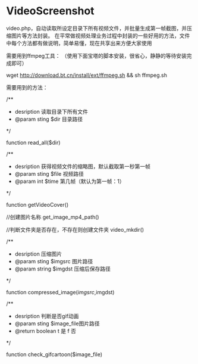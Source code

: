 # VideoScreenshot
video.php，自动读取所设定目录下所有视频文件，并批量生成第一帧截图，并压缩图片等方法封装。
在平常做视频处理业务过程中封装的一些好用的方法，文件中每个方法都有做说明，简单易懂，现在共享出来方便大家使用

需要用到ffmpeg工具：
（使用下面宝塔的脚本安装，很省心，静静的等待安装完成即可）

wget http://download.bt.cn/install/ext/ffmpeg.sh && sh ffmpeg.sh

需要用到的方法：

/**
* desription 读取目录下所有文件
* @param sting $dir 目录路径

 */

function read_all($dir)



/**
* desription 获得视频文件的缩略图，默认截取第一秒第一帧
* @param sting $file 视频路径
* @param int $time 第几帧（默认为第一帧：1）

 */

function getVideoCover()



//创建图片名称
get_image_mp4_path()

//判断文件夹是否存在，不存在则创建文件夹
video_mkdir()



/**
* desription 压缩图片
* @param sting $imgsrc 图片路径
* @param string $imgdst 压缩后保存路径

 */

function compressed_image($imgsrc,$imgdst)



/**
 * desription 判断是否gif动画
 * @param sting $image_file图片路径
 * @return boolean t 是 f 否

 */

function check_gifcartoon($image_file)
